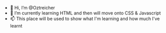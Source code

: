 - 👋 Hi, I’m @Oztreicher
- 🌱 I’m currently learning HTML and then will move onto CSS & Javascript
- 📫 This place will be used to show what I'm learning and how much I've learnt

<!---
Oztreicher/Oztreicher is a ✨ special ✨ repository because its `README.md` (this file) appears on your GitHub profile.
You can click the Preview link to take a look at your changes.
--->
